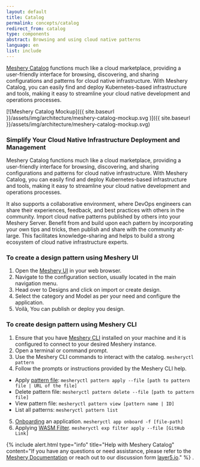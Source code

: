 ```yaml
---
layout: default
title: Catalog
permalink: concepts/catalog
redirect_from: catalog
type: components
abstract: Browsing and using cloud native patterns
language: en
list: include
---
```


[Meshery Catalog](https://meshery.io/catalog) functions much like a cloud marketplace, providing a user-friendly interface for browsing, discovering, and sharing configurations and patterns for cloud native infrastructure. With Meshery Catalog, you can easily find and deploy Kubernetes-based infrastructure and tools, making it easy to streamline your cloud native development and operations processes.

[![Meshery Catalog Mockup]({{ site.baseurl }}/assets/img/architecture/meshery-catalog-mockup.svg
)]({{ site.baseurl }}/assets/img/architecture/meshery-catalog-mockup.svg)

### Simplify Your Cloud Native Infrastructure Deployment and Management

Meshery Catalog functions much like a cloud marketplace, providing a user-friendly interface for browsing, discovering, and sharing configurations and patterns for cloud native infrastructure. With Meshery Catalog, you can easily find and deploy Kubernetes-based infrastructure and tools, making it easy to streamline your cloud native development and operations processes.

It also supports a collaborative environment, where DevOps engineers can share their experiences, feedback, and best practices with others in the community. Import cloud native patterns published by others into your Meshery Server. Benefit from and build upon each pattern by incorporating your own tips and tricks, then publish and share with the community at-large. This facilitates knowledge-sharing and helps to build a strong ecosystem of cloud native infrastructure experts.


### To create a design pattern using Meshery UI

1. Open the [Meshery UI](https://docs.meshery.io/installation/quick-start) in your web browser.
2. Navigate to the configuration section, usually located in the main navigation menu.
3. Head over to Designs and click on import or create design.
4. Select the category and Model as per your need and configure the application.
5. Voilà, You can publish or deploy you design.


### To create design pattern using Meshery CLI

1. Ensure that you have [Meshery CLI](https://docs.meshery.io/installation/mesheryctl) installed on your machine and it is configured to connect to your desired Meshery instance.
2. Open a terminal or command prompt.
3. Use the Meshery CLI commands to interact with the catalog. `mesheryctl pattern`
4. Follow the prompts or instructions provided by the Meshery CLI help.
* Apply [pattern file](https://docs.meshery.io/guides/configuration-management):  `mesheryctl pattern apply --file [path to pattern file | URL of the file]`
* Delete pattern file:  `mesheryctl pattern delete --file [path to pattern file]`
* View pattern file:  `mesheryctl pattern view [pattern name | ID]`
* List all patterns: `mesheryctl pattern list`
5. [Onboarding](managing-applications-through-meshery-cli) an application. `mesheryctl app onboard -f [file-path]`
6. Applying [WASM Filter](https://docs.meshery.io/guides/configuration-management#wasm-filters). `mesheryctl exp filter apply --file [GitHub Link]`


{% include alert.html
    type="info"
    title="Help with Meshery Catalog"
    content="If you have any questions or need assistance, please refer to the [Meshery Documentation](https://docs.meshery.io/) or reach out to our discussion form [layer5.io](http://discuss.meshery.io/)." %}
.

